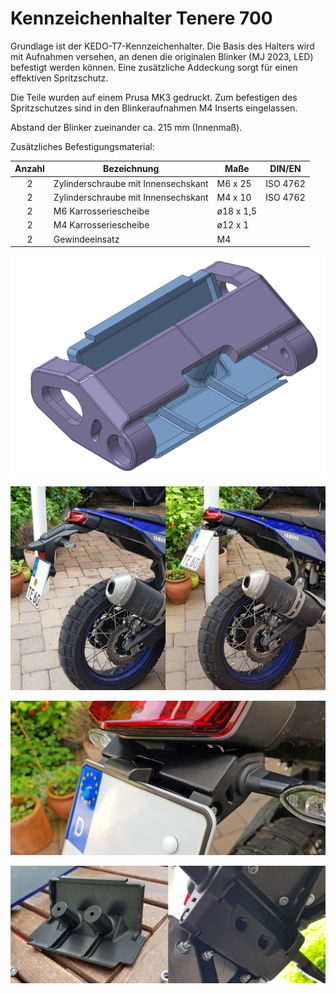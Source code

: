 # Kennzeichenhalter Tenere 700
Grundlage ist der KEDO-T7-Kennzeichenhalter. Die Basis des Halters wird mit Aufnahmen versehen, an denen die originalen Blinker (MJ 2023, LED) befestigt werden können. 
Eine zusätzliche Addeckung sorgt für einen effektiven Spritzschutz.

Die Teile wurden auf einem Prusa MK3 gedruckt. Zum befestigen des Spritzschutzes sind in den Blinkeraufnahmen M4 Inserts eingelassen.

Abstand der Blinker zueinander ca. 215 mm (Innenmaß).

Zusätzliches Befestigungsmaterial:

|Anzahl|Bezeichnung                        |Maße     |DIN/EN  |
|:---: | ---                               | ---     | ---    |
|2     |Zylinderschraube mit Innensechskant|M6 x 25  |ISO 4762|
|2     |Zylinderschraube mit Innensechskant|M4 x 10  |ISO 4762|
|2     |M6 Karrosseriescheibe              |ø18 x 1,5| |      
|2     |M4 Karrosseriescheibe              |ø12 x 1  | |  
|2     |Gewindeeinsatz                     |M4       | |


![Adaption](/images/adaption.jpg)

![vorher-nachher](/images/heck1.jpg)

![ ](/images/heck2.jpg)

![Cover](/images/heck3.jpg)
